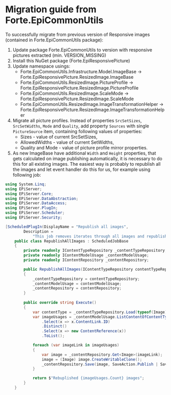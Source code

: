 # Migration guide from Forte.EpiCommonUtils

To successfully migrate from previous version of Responsive images (contained in Forte.EpiCommonUtils package):
1. Update package Forte.EpiCommonUtils to version with responsive pictures extracted (min. VERSION_MISSING)
1. Install this NuGet package (Forte.EpiResponsivePicture)
1. Update namespace usings: 
    - Forte.EpiCommonUtils.Infrastructure.Model.ImageBase -> Forte.EpiResponsivePicture.ResizedImage.ImageBase
    - Forte.EpiCommonUtils.ResizedImage.PictureProfile -> Forte.EpiResponsivePicture.ResizedImage.PictureProfile
    - Forte.EpiCommonUtils.ResizedImage.ScaleMode -> Forte.EpiResponsivePicture.ResizedImage.ScaleMode
    - Forte.EpiCommonUtils.ResizedImage.ImageTransformationHelper -> Forte.EpiResponsivePicture.ResizedImage.ImageTransformationHelper
1. Migrate all picture profiles. Instead of properties `SrcSetSizes`, `SrcSetWidths`, `Mode` and `Quality`, add property `Sources` with single `PictureSource` item, containing following values of properties:
    - Sizes - value of current SrcSetSizes,
    - AllowedWidths - value of current SetWidths,
    - Quality and Mode - value of picture profile mirror properties.
1. As new ImageBase have additional `Width` and `Height` properties, that gets calculated on image publishing automatically, it is necessary to do this for all existing images. The easiest way is probably to republish all the images and let event handler do this for us, for example using following job:

```cs
using System.Linq;
using EPiServer;
using EPiServer.Core;
using EPiServer.DataAbstraction;
using EPiServer.DataAccess;
using EPiServer.PlugIn;
using EPiServer.Scheduler;
using EPiServer.Security;

[ScheduledPlugIn(DisplayName = "Republish all images",
        Description =
            "This job removes iterates through all images and republish all to calculate dimensions for responsive images")]
    public class RepublishAllImages : ScheduledJobBase
    {
        private readonly IContentTypeRepository _contentTypeRepository;
        private readonly IContentModelUsage _contentModelUsage;
        private readonly IContentRepository _contentRepository;

        public RepublishAllImages(IContentTypeRepository contentTypeRepository, IContentModelUsage contentModelUsage, IContentRepository contentRepository)
        {
            _contentTypeRepository = contentTypeRepository;
            _contentModelUsage = contentModelUsage;
            _contentRepository = contentRepository;
        }
        
        public override string Execute()
        {
            var contentType = _contentTypeRepository.Load(typeof(Image));
            var imageUsages = _contentModelUsage.ListContentOfContentType(contentType)
                .Select(x => x.ContentLink.ID)
                .Distinct()
                .Select(x => new ContentReference(x))
                .ToList();

            foreach (var imageLink in imageUsages)
            {
                var image = _contentRepository.Get<Image>(imageLink);
                image = (Image) image.CreateWritableClone();
                _contentRepository.Save(image, SaveAction.Publish | SaveAction.ForceNewVersion, AccessLevel.NoAccess);
            }

            return $"Rebuplished {imageUsages.Count} images";
        }
    }
```
